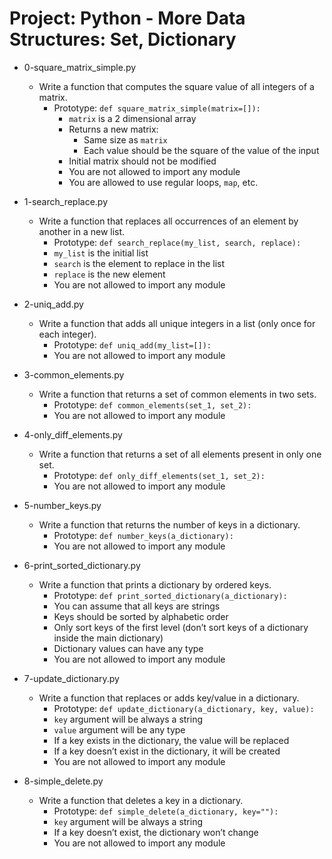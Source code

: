 # Project: Python - More Data Structures: Set, Dictionary

*   0-square_matrix_simple.py
    - Write a function that computes the square value of all integers of a matrix.
      - Prototype: `def square_matrix_simple(matrix=[]):`
        - `matrix` is a 2 dimensional array
        - Returns a new matrix:
          - Same size as `matrix`
          - Each value should be the square of the value of the input
        - Initial matrix should not be modified
        - You are not allowed to import any module
        - You are allowed to use regular loops, `map`, etc.

*   1-search_replace.py
    - Write a function that replaces all occurrences of an element by another in a new list.
      - Prototype: `def search_replace(my_list, search, replace):`
      - `my_list` is the initial list
      - `search` is the element to replace in the list
      - `replace` is the new element
      - You are not allowed to import any module

*   2-uniq_add.py
    - Write a function that adds all unique integers in a list (only once for each integer).
      - Prototype: `def uniq_add(my_list=[]):`
      - You are not allowed to import any module

*   3-common_elements.py
    - Write a function that returns a set of common elements in two sets.
      - Prototype: `def common_elements(set_1, set_2):`
      - You are not allowed to import any module

*   4-only_diff_elements.py
    - Write a function that returns a set of all elements present in only one set.
      - Prototype: `def only_diff_elements(set_1, set_2):`
      - You are not allowed to import any module

*   5-number_keys.py
    - Write a function that returns the number of keys in a dictionary.
      - Prototype: `def number_keys(a_dictionary):`
      - You are not allowed to import any module

*   6-print_sorted_dictionary.py
    - Write a function that prints a dictionary by ordered keys.
      - Prototype: `def print_sorted_dictionary(a_dictionary):`
      - You can assume that all keys are strings
      - Keys should be sorted by alphabetic order
      - Only sort keys of the first level (don’t sort keys of a dictionary inside the main dictionary)
      - Dictionary values can have any type
      - You are not allowed to import any module

*   7-update_dictionary.py
    - Write a function that replaces or adds key/value in a dictionary.
      - Prototype: `def update_dictionary(a_dictionary, key, value):`
      - `key` argument will be always a string
      - `value` argument will be any type
      - If a key exists in the dictionary, the value will be replaced
      - If a key doesn’t exist in the dictionary, it will be created
      - You are not allowed to import any module

*   8-simple_delete.py
    - Write a function that deletes a key in a dictionary.
      - Prototype: `def simple_delete(a_dictionary, key=""):`
      - `key` argument will be always a string
      - If a key doesn’t exist, the dictionary won’t change
      - You are not allowed to import any module
